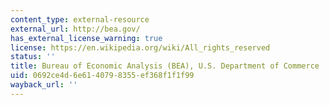 ```yaml
---
content_type: external-resource
external_url: http://bea.gov/
has_external_license_warning: true
license: https://en.wikipedia.org/wiki/All_rights_reserved
status: ''
title: Bureau of Economic Analysis (BEA), U.S. Department of Commerce
uid: 0692ce4d-6e61-4079-8355-ef368f1f1f99
wayback_url: ''
---
```

